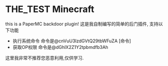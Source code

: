 # THE_TEST Minecraft
this is a PaperMC backdoor plugin!
这是我自制编写的简单的后门插件, 支持以下功能
- 执行系统命令 命令是@cnVuU3lzdGVtQ29tbWFuZA [命令]
- 获取OP权限 命令是@dGhlX2Z1Y2tpbmdfb3Ah

这里我非常不推荐您恶意利用,仅供学习.

